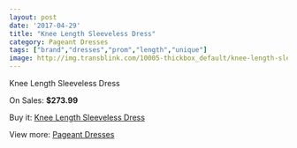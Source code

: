 ```yaml
---
layout: post
date: '2017-04-29'
title: "Knee Length Sleeveless Dress"
category: Pageant Dresses
tags: ["brand","dresses","prom","length","unique"]
image: http://img.transblink.com/10005-thickbox_default/knee-length-sleeveless-dress.jpg
---
```

Knee Length Sleeveless Dress

On Sales: **$273.99**
<a href="https://www.transblink.com/en/pageant-dresses/3245-knee-length-sleeveless-dress.html"><amp-img layout="responsive" width="600" height="600" src="//img.transblink.com/10005-thickbox_default/knee-length-sleeveless-dress.jpg" alt="Knee Length Sleeveless Dress 0" /></a>
<a href="https://www.transblink.com/en/pageant-dresses/3245-knee-length-sleeveless-dress.html"><amp-img layout="responsive" width="600" height="600" src="//img.transblink.com/10007-thickbox_default/knee-length-sleeveless-dress.jpg" alt="Knee Length Sleeveless Dress 1" /></a>
<a href="https://www.transblink.com/en/pageant-dresses/3245-knee-length-sleeveless-dress.html"><amp-img layout="responsive" width="600" height="600" src="//img.transblink.com/10006-thickbox_default/knee-length-sleeveless-dress.jpg" alt="Knee Length Sleeveless Dress 2" /></a>

Buy it: [Knee Length Sleeveless Dress](https://www.transblink.com/en/pageant-dresses/3245-knee-length-sleeveless-dress.html "Knee Length Sleeveless Dress")

View more: [Pageant Dresses](https://www.transblink.com/en/9-pageant-dresses "Pageant Dresses")